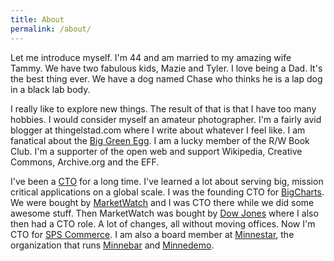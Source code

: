 ```yaml
---
title: About
permalink: /about/
---
```


Let me introduce myself. I'm 44 and am married to my amazing wife Tammy. We have two fabulous kids, Mazie and Tyler. I love being a Dad. It's the best thing ever. We have a dog named Chase who thinks he is a lap dog in a black lab body.

I really like to explore new things. The result of that is that I have too many hobbies. I would consider myself an amateur photographer. I'm a fairly avid blogger at thingelstad.com where I write about whatever I feel like. I am fanatical about the [Big Green Egg](http://biggreenegg.com/). I am a lucky member of the R/W Book Club. I'm a supporter of the open web and support Wikipedia, Creative Commons, Archive.org and the EFF.

I've been a [CTO](http://www.allthingsdistributed.com/2007/07/the_different_cto_roles.html) for a long time. I've learned a lot about serving big, mission critical applications on a global scale. I was the founding CTO for [BigCharts](http://www.bigcharts.com/). We were bought by [MarketWatch](http://www.marketwatch.com/) and I was CTO there while we did some awesome stuff. Then MarketWatch was bought by [Dow Jones](http://www.dowjones.com/) where I also then had a CTO role. A lot of changes, all without moving offices. Now I'm CTO for [SPS Commerce](http://spscommerce.com/). I am also a board member at [Minnestar](http://minnestar.org/), the organization that runs [Minnebar](http://minnestar.org/minnebar/) and [Minnedemo](http://minnestar.org/minnedemo/).